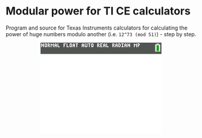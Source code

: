 Modular power for TI CE calculators
======
Program and source for Texas Instruments calculators for calculating the power of huge numbers modulo another (i.e. `12^73 (mod 51)`) - step by step.

<p align="center">
  <img alt="Logo" src="https://github.com/CourseNotesBTH/MA1473-MA1474/raw/master/Calculator/ModPow/demo.gif">
</p>
